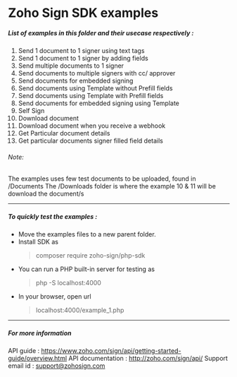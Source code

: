 # Zoho Sign SDK examples

##### List of examples in this folder and their usecase respectively :

1. Send 1 document to 1 signer using text tags
2. Send 1 document to 1 signer by adding fields
3. Send multiple documents to 1 signer
4. Send documents to multiple signers with cc/ approver
5. Send documents for embedded signing
6. Send documents using Template without Prefill fields
7. Send documents using Template with Prefill fields
8. Send documents for embedded signing using Template
9. Self Sign
10. Download document
11. Download document when you receive a webhook
12. Get Particular document details
13. Get particular documents signer filled field details 

###### Note:
  The examples uses few test documents to be uploaded, found in /Documents
  The /Downloads folder is where the example 10 & 11 will be download the document/s
  
----------------------------------------------------------------------
#####	*To quickly test the examples :*

- Move the examples files to a new parent folder. 
- Install SDK as
  > composer require zoho-sign/php-sdk
- You can run a PHP built-in server for testing as
  > php -S localhost:4000
- In your browser, open url
  > localhost:4000/example_1.php

----------------------------------------------------
##### For more information
API guide : https://www.zoho.com/sign/api/getting-started-guide/overview.html
API documentation : http://zoho.com/sign/api/
Support email id : support@zohosign.com
